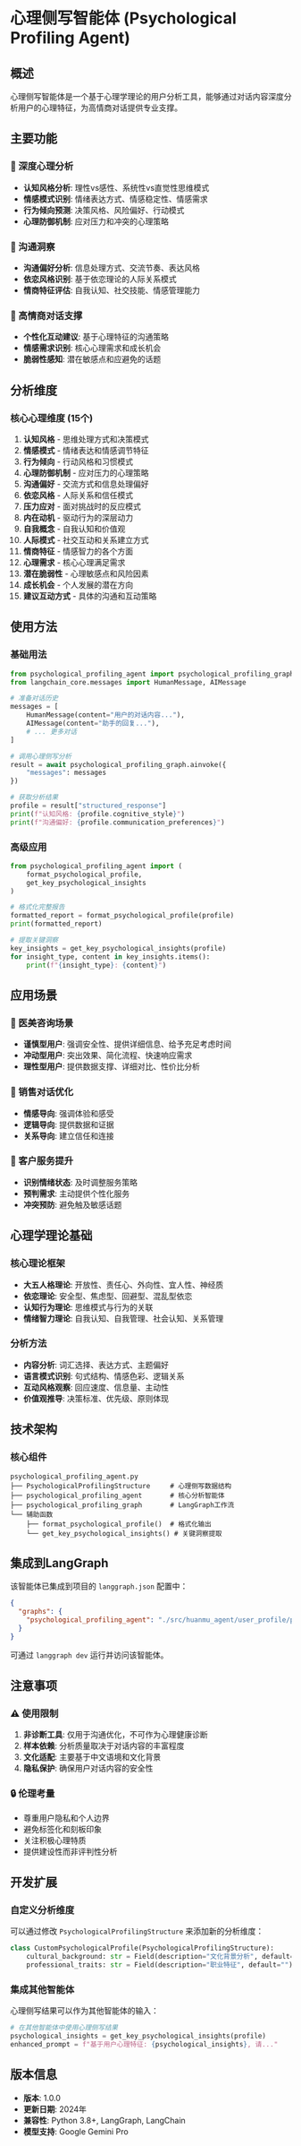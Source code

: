 # 心理侧写智能体 (Psychological Profiling Agent)

## 概述

心理侧写智能体是一个基于心理学理论的用户分析工具，能够通过对话内容深度分析用户的心理特征，为高情商对话提供专业支撑。

## 主要功能

### 🧠 深度心理分析
- **认知风格分析**: 理性vs感性、系统性vs直觉性思维模式
- **情感模式识别**: 情绪表达方式、情感稳定性、情感需求
- **行为倾向预测**: 决策风格、风险偏好、行动模式
- **心理防御机制**: 应对压力和冲突的心理策略

### 💬 沟通洞察
- **沟通偏好分析**: 信息处理方式、交流节奏、表达风格
- **依恋风格识别**: 基于依恋理论的人际关系模式
- **情商特征评估**: 自我认知、社交技能、情感管理能力

### 🎯 高情商对话支撑
- **个性化互动建议**: 基于心理特征的沟通策略
- **情感需求识别**: 核心心理需求和成长机会
- **脆弱性感知**: 潜在敏感点和应避免的话题

## 分析维度

### 核心心理维度 (15个)

1. **认知风格** - 思维处理方式和决策模式
2. **情感模式** - 情绪表达和情感调节特征  
3. **行为倾向** - 行动风格和习惯模式
4. **心理防御机制** - 应对压力的心理策略
5. **沟通偏好** - 交流方式和信息处理偏好
6. **依恋风格** - 人际关系和信任模式
7. **压力应对** - 面对挑战时的反应模式
8. **内在动机** - 驱动行为的深层动力
9. **自我概念** - 自我认知和价值观
10. **人际模式** - 社交互动和关系建立方式
11. **情商特征** - 情感智力的各个方面
12. **心理需求** - 核心心理满足需求
13. **潜在脆弱性** - 心理敏感点和风险因素
14. **成长机会** - 个人发展的潜在方向
15. **建议互动方式** - 具体的沟通和互动策略

## 使用方法

### 基础用法

```python
from psychological_profiling_agent import psychological_profiling_graph
from langchain_core.messages import HumanMessage, AIMessage

# 准备对话历史
messages = [
    HumanMessage(content="用户的对话内容..."),
    AIMessage(content="助手的回复..."),
    # ... 更多对话
]

# 调用心理侧写分析
result = await psychological_profiling_graph.ainvoke({
    "messages": messages
})

# 获取分析结果
profile = result["structured_response"]
print(f"认知风格: {profile.cognitive_style}")
print(f"沟通偏好: {profile.communication_preferences}")
```

### 高级应用

```python
from psychological_profiling_agent import (
    format_psychological_profile,
    get_key_psychological_insights
)

# 格式化完整报告
formatted_report = format_psychological_profile(profile)
print(formatted_report)

# 提取关键洞察
key_insights = get_key_psychological_insights(profile)
for insight_type, content in key_insights.items():
    print(f"{insight_type}: {content}")
```

## 应用场景

### 🏥 医美咨询场景
- **谨慎型用户**: 强调安全性、提供详细信息、给予充足考虑时间
- **冲动型用户**: 突出效果、简化流程、快速响应需求
- **理性型用户**: 提供数据支撑、详细对比、性价比分析

### 💼 销售对话优化
- **情感导向**: 强调体验和感受
- **逻辑导向**: 提供数据和证据
- **关系导向**: 建立信任和连接

### 🤝 客户服务提升
- **识别情绪状态**: 及时调整服务策略
- **预判需求**: 主动提供个性化服务
- **冲突预防**: 避免触及敏感话题

## 心理学理论基础

### 核心理论框架
- **大五人格理论**: 开放性、责任心、外向性、宜人性、神经质
- **依恋理论**: 安全型、焦虑型、回避型、混乱型依恋
- **认知行为理论**: 思维模式与行为的关联
- **情绪智力理论**: 自我认知、自我管理、社会认知、关系管理

### 分析方法
- **内容分析**: 词汇选择、表达方式、主题偏好
- **语言模式识别**: 句式结构、情感色彩、逻辑关系
- **互动风格观察**: 回应速度、信息量、主动性
- **价值观推导**: 决策标准、优先级、原则体现

## 技术架构

### 核心组件
```
psychological_profiling_agent.py
├── PsychologicalProfilingStructure     # 心理侧写数据结构
├── psychological_profiling_agent       # 核心分析智能体
├── psychological_profiling_graph       # LangGraph工作流
└── 辅助函数
    ├── format_psychological_profile()  # 格式化输出
    └── get_key_psychological_insights() # 关键洞察提取
```

## 集成到LangGraph

该智能体已集成到项目的 `langgraph.json` 配置中：

```json
{
  "graphs": {
    "psychological_profiling_agent": "./src/huanmu_agent/user_profile/psychological_profiling_agent.py:psychological_profiling_graph"
  }
}
```

可通过 `langgraph dev` 运行并访问该智能体。

## 注意事项

### ⚠️ 使用限制
1. **非诊断工具**: 仅用于沟通优化，不可作为心理健康诊断
2. **样本依赖**: 分析质量取决于对话内容的丰富程度
3. **文化适配**: 主要基于中文语境和文化背景
4. **隐私保护**: 确保用户对话内容的安全性

### 🔒 伦理考量
- 尊重用户隐私和个人边界
- 避免标签化和刻板印象
- 关注积极心理特质
- 提供建设性而非评判性分析

## 开发扩展

### 自定义分析维度
可以通过修改 `PsychologicalProfilingStructure` 来添加新的分析维度：

```python
class CustomPsychologicalProfile(PsychologicalProfilingStructure):
    cultural_background: str = Field(description="文化背景分析", default="")
    professional_traits: str = Field(description="职业特征", default="")
```

### 集成其他智能体
心理侧写结果可以作为其他智能体的输入：

```python
# 在其他智能体中使用心理侧写结果
psychological_insights = get_key_psychological_insights(profile)
enhanced_prompt = f"基于用户心理特征: {psychological_insights}, 请..."
```

## 版本信息

- **版本**: 1.0.0
- **更新日期**: 2024年
- **兼容性**: Python 3.8+, LangGraph, LangChain
- **模型支持**: Google Gemini Pro 